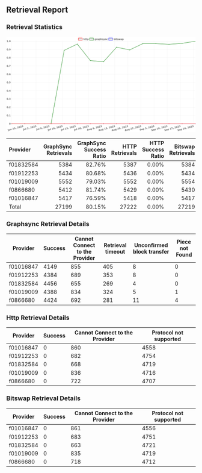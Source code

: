 ## Retrieval Report
### Retrieval Statistics
<img src="https://raw.githubusercontent.com/data-preservation-programs/filplus-checker-assets/main/filecoin-project/filecoin-plus-large-datasets/issues/1679/1695605902938.png"/>

| Provider  | GraphSync Retrievals | GraphSync Success Ratio | HTTP Retrievals | HTTP Success Ratio | Bitswap Retrievals | Bitswap Success Ratio |
| :-------- | -------------------: | ----------------------: | --------------: | -----------------: | -----------------: | --------------------: |
| f01832584 |                 5384 |                  82.76% |            5387 |              0.00% |               5384 |                 0.00% |
| f01912253 |                 5434 |                  80.68% |            5436 |              0.00% |               5434 |                 0.00% |
| f01019009 |                 5552 |                  79.03% |            5552 |              0.00% |               5554 |                 0.00% |
| f0866680  |                 5412 |                  81.74% |            5429 |              0.00% |               5430 |                 0.00% |
| f01016847 |                 5417 |                  76.59% |            5418 |              0.00% |               5417 |                 0.00% |
| Total     |                27199 |                  80.15% |           27222 |              0.00% |              27219 |                 0.00% |

### Graphsync Retrieval Details
| Provider  | Success | Cannot Connect to the Provider | Retrieval timeout | Unconfirmed block transfer | Piece not Found |
| --------- | ------- | ------------------------------ | ----------------- | -------------------------- | --------------- |
| f01016847 | 4149    | 855                            | 405               | 8                          | 0               |
| f01912253 | 4384    | 689                            | 353               | 8                          | 0               |
| f01832584 | 4456    | 655                            | 269               | 4                          | 0               |
| f01019009 | 4388    | 834                            | 324               | 5                          | 1               |
| f0866680  | 4424    | 692                            | 281               | 11                         | 4               |

### Http Retrieval Details
| Provider  | Success | Cannot Connect to the Provider | Protocol not supported |
| --------- | ------- | ------------------------------ | ---------------------- |
| f01016847 | 0       | 860                            | 4558                   |
| f01912253 | 0       | 682                            | 4754                   |
| f01832584 | 0       | 668                            | 4719                   |
| f01019009 | 0       | 836                            | 4716                   |
| f0866680  | 0       | 722                            | 4707                   |

### Bitswap Retrieval Details
| Provider  | Success | Cannot Connect to the Provider | Protocol not supported |
| --------- | ------- | ------------------------------ | ---------------------- |
| f01016847 | 0       | 861                            | 4556                   |
| f01912253 | 0       | 683                            | 4751                   |
| f01832584 | 0       | 663                            | 4721                   |
| f01019009 | 0       | 835                            | 4719                   |
| f0866680  | 0       | 718                            | 4712                   |
